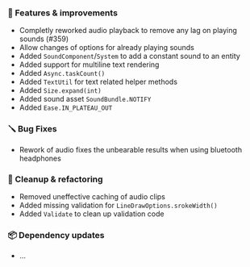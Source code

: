### 🚀 Features & improvements

- Completly reworked audio playback to remove any lag on playing sounds (#359)
- Allow changes of options for already playing sounds
- Added `SoundComponent`/`System` to add a constant sound to an entity
- Added support for multiline text rendering
- Added `Async.taskCount()`
- Added `TextUtil` for text related helper methods
- Added `Size.expand(int)`
- Added sound asset `SoundBundle.NOTIFY`
- Added `Ease.IN_PLATEAU_OUT`

### 🪛 Bug Fixes

- Rework of audio fixes the unbearable results when using bluetooth headphones

### 🧽 Cleanup & refactoring

- Removed uneffective caching of audio clips
- Added missing validation for `LineDrawOptions.srokeWidth()`
- Added `Validate` to clean up validation code

### 📦 Dependency updates

- ...
